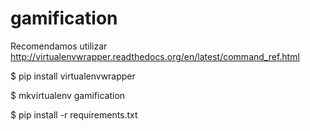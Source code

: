 # gamification

Recomendamos utilizar 
http://virtualenvwrapper.readthedocs.org/en/latest/command_ref.html

$ pip install virtualenvwrapper

$ mkvirtualenv gamification

$ pip install -r requirements.txt

